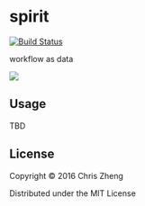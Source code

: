 # spirit
[![Build Status](https://travis-ci.org/zcaudate/spirit.png?branch=master)](https://travis-ci.org/zcaudate/spirit)

workflow as data

![](https://raw.githubusercontent.com/zcaudate/spirit/master/interstellar.jpg)


## Usage

TBD

## License

Copyright © 2016 Chris Zheng

Distributed under the MIT License
